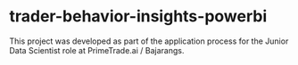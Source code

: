 # trader-behavior-insights-powerbi
This project was developed as part of the application process for the Junior Data Scientist role at PrimeTrade.ai / Bajarangs.
